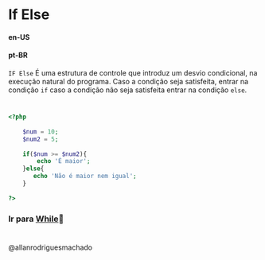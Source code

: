 # If Else             

#### en-US


#### pt-BR
`IF Else` É uma estrutura de controle que introduz um desvio condicional, na execução natural do programa. Caso a condição 
seja satisfeita, entrar na condição `if` caso a condição não seja satisfeita entrar na condição `else`.

#

```php
<?php
    
    $num = 10;
    $num2 = 5;
    
    if($num >= $num2){
        echo 'É maior';
    }else{
       echo 'Não é maior nem igual';
    }
        
?>
```


### Ir para [While](2While.md)🚀

#
@allanrodriguesmachado